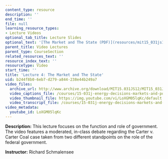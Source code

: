 ```yaml
---
content_type: resource
description: ''
end_time: ''
file: null
learning_resource_types:
- Lecture Videos
optional_tab_title: Lecture Slides
optional_text: '[The Market and The State (PDF)](resources/mit15_031js12_lec4)'
parent_title: Video Lectures
parent_type: CourseSection
related_resources_text: ''
resource_index_text: ''
resourcetype: Video
start_time: ''
title: 'Lecture 4: The Market and The State'
uid: b244f8b0-6eb7-d279-a844-238e44b249a7
video_files:
  archive_url: http://www.archive.org/download/MIT15.031JS12/MIT15_031JS12_lec04_300k.mp4
  video_captions_file: /courses/15-031j-energy-decisions-markets-and-policies-spring-2012/ca31e38d7d5d5bb3bb91dadaca9c3193_LoXGM05lqKc.vtt
  video_thumbnail_file: https://img.youtube.com/vi/LoXGM05lqKc/default.jpg
  video_transcript_file: /courses/15-031j-energy-decisions-markets-and-policies-spring-2012/c270bbafcd305ba633ab60d02386ec07_LoXGM05lqKc.pdf
video_metadata:
  youtube_id: LoXGM05lqKc
---
```


**Description:** This lecture focuses on the function and role of government. The video features a moderated, in-class debate regarding the Carter v. Carter Coal case taken from two different standpoints on the role of the federal government.

**Instructor:** Richard Schmalensee